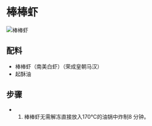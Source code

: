 # 棒棒虾

![棒棒虾](../images/棒棒虾.png)


## 配料

- 棒棒虾（南美白虾）（荣成皇朝马汉）
- 起酥油

## 步骤

- 1. 棒棒虾无需解冻直接放入170℃的油锅中炸制8 分钟。

